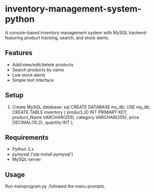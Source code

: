 # inventory-management-system-python
A console-based inventory management system with MySQL backend featuring product tracking, search, and stock alerts.

## Features
- Add/view/edit/delete products
- Search products by name
- Low stock alerts
- Simple text interface
  
## Setup
1. Create MySQL database:
   sql
   CREATE DATABASE my_db;
   USE my_db;
   CREATE TABLE inventory (
       product_ID INT PRIMARY KEY,
       product_Name VARCHAR(255),
       category VARCHAR(255),
       price DECIMAL(10,2),
       quantity INT
   );

## Requirements
- Python 3.x
- pymysql ('pip install pymysql')
- MySQL server

## Usage
Run mainprogram.py ,followed the menu prompts.


